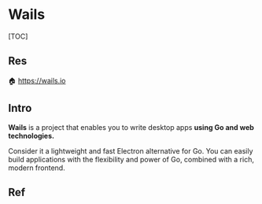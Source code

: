 # Wails

[TOC]



## Res
🏠 https://wails.io



## Intro
**Wails** is a project that enables you to write desktop apps **using Go and web technologies.**

Consider it a lightweight and fast Electron alternative for Go. You can easily build applications with the flexibility and power of Go, combined with a rich, modern frontend.


## Ref

